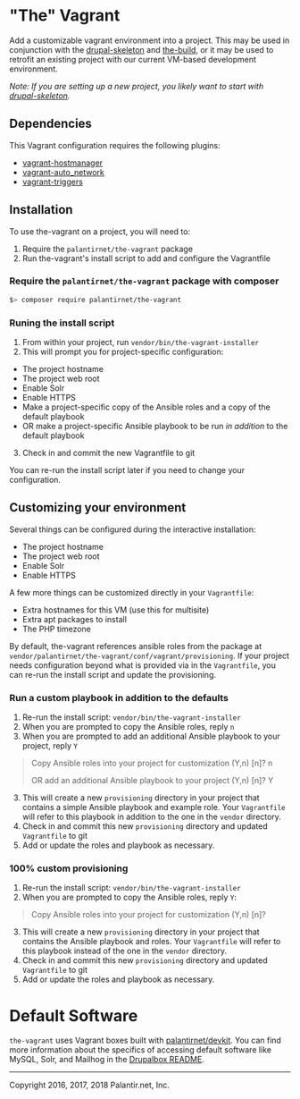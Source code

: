 # "The" Vagrant

Add a customizable vagrant environment into a project. This may be used in conjunction with the [drupal-skeleton](https://github.com/palantirnet/drupal-skeleton) and [the-build](https://github.com/palantirnet/the-build), or it may be used to retrofit an existing project with our current VM-based development environment.

_Note: If you are setting up a new project, you likely want to start with [drupal-skeleton](https://github.com/palantirnet/drupal-skeleton)._

## Dependencies

This Vagrant configuration requires the following plugins:

* [vagrant-hostmanager](https://github.com/devopsgroup-io/vagrant-hostmanager)
* [vagrant-auto_network](https://github.com/oscar-stack/vagrant-auto_network)
* [vagrant-triggers](https://github.com/emyl/vagrant-triggers)

## Installation

To use the-vagrant on a project, you will need to:

1. Require the `palantirnet/the-vagrant` package
2. Run the-vagrant's install script to add and configure the Vagrantfile

### Require the `palantirnet/the-vagrant` package with composer

```sh
$> composer require palantirnet/the-vagrant
```

### Runing the install script

1. From within your project, run `vendor/bin/the-vagrant-installer`
2. This will prompt you for project-specific configuration:
  * The project hostname
  * The project web root
  * Enable Solr
  * Enable HTTPS
  * Make a project-specific copy of the Ansible roles and a copy of the default playbook
  * OR make a project-specific Ansible playbook to be run _in addition_ to the default playbook
3. Check in and commit the new Vagrantfile to git

You can re-run the install script later if you need to change your configuration.

## Customizing your environment

Several things can be configured during the interactive installation:

* The project hostname
* The project web root
* Enable Solr
* Enable HTTPS

A few more things can be customized directly in your `Vagrantfile`:

* Extra hostnames for this VM (use this for multisite)
* Extra apt packages to install
* The PHP timezone

By default, the-vagrant references ansible roles from the package at `vendor/palantirnet/the-vagrant/conf/vagrant/provisioning`. If your project needs configuration beyond what is provided via in the `Vagrantfile`, you can re-run the install script and update the provisioning.

### Run a custom playbook in addition to the defaults

1. Re-run the install script: `vendor/bin/the-vagrant-installer`
2. When you are prompted to copy the Ansible roles, reply `n`
3. When you are prompted to add an additional Ansible playbook to your project, reply `Y`

  > Copy Ansible roles into your project for customization (Y,n) [n]? n
  >
  > OR add an additional Ansible playbook to your project  (Y,n) [n]? Y
3. This will create a new `provisioning` directory in your project that contains a simple Ansible playbook and example role. Your `Vagrantfile` will refer to this playbook in addition to the one in the `vendor` directory.
4. Check in and commit this new `provisioning` directory and updated `Vagrantfile` to git
5. Add or update the roles and playbook as necessary.

### 100% custom provisioning

1. Re-run the install script: `vendor/bin/the-vagrant-installer`
2. When you are prompted to copy the Ansible roles, reply `Y`:

  > Copy Ansible roles into your project for customization (Y,n) [n]?
3. This will create a new `provisioning` directory in your project that contains the Ansible playbook and roles. Your `Vagrantfile` will refer to this playbook instead of the one in the `vendor` directory.
4. Check in and commit this new `provisioning` directory and updated `Vagrantfile` to git
5. Add or update the roles and playbook as necessary.

# Default Software

`the-vagrant` uses Vagrant boxes built with [palantirnet/devkit](https://github.com/palantirnet/devkit). You can find more information about the specifics of accessing default software like MySQL, Solr, and Mailhog in the [Drupalbox README](https://github.com/palantirnet/devkit/blob/develop/drupalbox/README.md).

----
Copyright 2016, 2017, 2018 Palantir.net, Inc.
